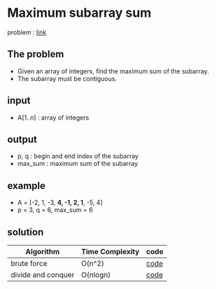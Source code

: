 # Maximum subarray sum

problem : [link](https://www.hackerrank.com/challenges/maxsubarray/problem)

## The problem
- Given an array of integers, find the maximum sum of the subarray.
- The subarray must be contiguous.

## input
- A[1..n] : array of integers

## output
- p, q : begin and end index of the subarray
- max_sum : maximum sum of the subarray

## example
- A = [-2, 1, -3, **4, -1, 2, 1**, -5, 4]
- p = 3, q = 6, max_sum = 6

## solution
| Algorithm | Time Complexity | code |
| --- | --- | --- |
| brute force | O(n^2) | [code](brute_force.py) |
| divide and conquer | O(nlogn) | [code](divide_and_conquer.py) |